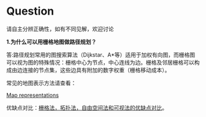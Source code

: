 # Question

请自主分辨正确性，如有不同见解，欢迎讨论

**1.为什么可以用栅格地图做路径规划？**


答:路径规划常用的图搜索算法（Dijkstar、A*等）适用于加权有向图，而栅格图可以视为图的特殊情况：栅格中心为节点，中心连线为边。栅格及邻居栅格可以构成由边连接的节点集，这些边具有附加的数字权重（栅格移动成本）。

常见的地图表示方法请查看：

[Map representations](http://theory.stanford.edu/~amitp/GameProgramming/MapRepresentations.html)

优缺点对比：[栅格法，拓扑法，自由空间法和可视法的优缺点对比](https://www.cnblogs.com/DissertationSubmitted/p/14975782.html)。
